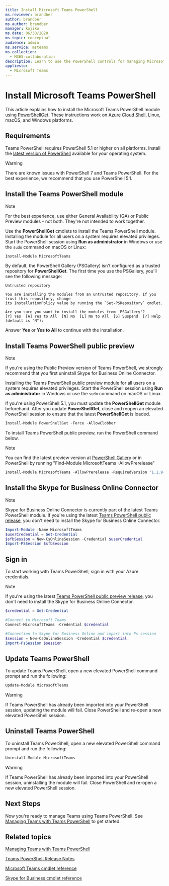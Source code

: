```yaml
---
title: Install Microsoft Teams PowerShell
ms.reviewer: brandber
author: brandber
ms.author: brandber
manager: kojiko
ms.date: 06/30/2020
ms.topic: conceptual
audience: admin
ms.service: msteams
ms.collection: 
  - M365-collaboration
description: Learn to use the PowerShell controls for managing Microsoft Teams.
appliesto: 
  - Microsoft Teams
---
```


# Install Microsoft Teams PowerShell

This article explains how to install the Microsoft Teams PowerShell module using
[PowerShellGet](/powershell/scripting/gallery/installing-psget). These instructions work on [Azure Cloud Shell](/azure/cloud-shell/overview), Linux, macOS, and Windows platforms.

## Requirements

Teams PowerShell requires PowerShell 5.1 or higher on all platforms. Install the [latest version of PowerShell](/powershell/scripting/install/installing-powershell) available for your operating system.

> [!WARNING]
> There are known issues with PowerShell 7 and Teams PowerShell. For the best experience, we recommend that you use PowerShell 5.1.

## Install the Teams PowerShell module

> [!NOTE]
> For the best experience, use either General Availability (GA) or Public Preview modules - not both. They're not intended to work together.


Use the **PowerShellGet** cmdlets to install the Teams PowerShell module. Installing the module for all users on a system requires elevated privileges. Start the PowerShell
session using **Run as administrator** in Windows or use the `sudo` command on macOS or Linux:

```powershell
Install-Module MicrosoftTeams
```

By default, the PowerShell Gallery (PSGallery) isn't configured as a trusted repository for **PowerShellGet**. The first time you use the PSGallery, you'll see the following message:

```console
Untrusted repository

You are installing the modules from an untrusted repository. If you trust this repository, change
its InstallationPolicy value by running the `Set-PSRepository` cmdlet.

Are you sure you want to install the modules from 'PSGallery'?
[Y] Yes  [A] Yes to All  [N] No  [L] No to All  [S] Suspend  [?] Help (default is "N"):
```

Answer **Yes** or **Yes to All** to continue with the installation.


## Install Teams PowerShell public preview

> [!NOTE]
> If you're using the Public Preview version of Teams PowerShell, we strongly recommend that you first uninstall Skype for Business Online Connector.

Installing the Teams PowerShell public preview module for all users on a system requires elevated privileges. Start the PowerShell
session using **Run as administrator** in Windows or use the `sudo` command on macOS or Linux.

If you're using PowerShell 5.1, you must update the **PowerShellGet** module beforehand. After you update **PowerShellGet**, close and reopen an elevated PowerShell session to ensure that the latest **PowerShellGet** is loaded.

```powershell
Install-Module PowerShellGet -Force -AllowClobber
```

To install Teams PowerShell public preview, run the PowerShell command below.

> [!NOTE]
> You can find the latest preview version at [PowerShell Gallery](https://www.powershellgallery.com/packages/MicrosoftTeams) or in PowerShell by running "Find-Module MicrosoftTeams -AllowPrerelease"

```powershell
Install-Module MicrosoftTeams -AllowPrerelease -RequiredVersion "1.1.9-preview"
```

## Install the Skype for Business Online Connector

> [!NOTE]
>
> Skype for Business Online Connector is currently part of the latest Teams PowerShell module.
> If you're using the latest [Teams PowerShell public release](https://www.powershellgallery.com/packages/MicrosoftTeams/), you don't need to install the Skype for Business Online Connector.

```powershell
Import-Module -Name MicrosoftTeams
$userCredential = Get-Credential
$sfbSession = New-CsOnlineSession -Credential $userCredential
Import-PSSession $sfbSession
```

## Sign in

To start working with Teams PowerShell, sign in with your Azure credentials.

> [!NOTE]
> If you're using the latest [Teams PowerShell public preview release](https://www.powershellgallery.com/packages/MicrosoftTeams/), you don't need to install the Skype for Business Online Connector.

```powershell
$credential = Get-Credential

#Connect to Microsoft Teams
Connect-MicrosoftTeams -Credential $credential

#Connection to Skype for Business Online and import into Ps session
$session = New-CsOnlineSession -Credential $credential
Import-PsSession $session
```

## Update Teams PowerShell

To update Teams PowerShell, open a new elevated PowerShell command prompt and run the following:

```powershell
Update-Module MicrosoftTeams
```

> [!WARNING]
> If Teams PowerShell has already been imported into your PowerShell session, updating the module will fail. Close PowerShell and re-open a new elevated PowerShell session.


## Uninstall Teams PowerShell



To uninstall Teams PowerShell, open a new elevated PowerShell command prompt and run the following:

```powershell
Uninstall-Module MicrosoftTeams
```
> [!WARNING]
> If Teams PowerShell has already been imported into your PowerShell session, uninstalling the module will fail. Close PowerShell and re-open a new elevated PowerShell session.

## Next Steps

Now you're ready to manage Teams using Teams PowerShell. See [Managing Teams with Teams PowerShell](teams-powershell-managing-teams.md) to get started.

## Related topics

[Managing Teams with Teams PowerShell](teams-powershell-managing-teams.md)

[Teams PowerShell Release Notes](teams-powershell-release-notes.md)

[Microsoft Teams cmdlet reference](https://docs.microsoft.com/powershell/teams/?view=teams-ps)

[Skype for Business cmdlet reference](https://docs.microsoft.com/powershell/skype/intro?view=skype-ps)
